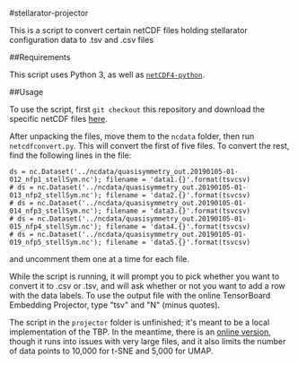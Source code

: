 #stellarator-projector

This is a script to convert certain netCDF files holding stellarator configuration data to .tsv and .csv files

##Requirements

This script uses Python 3, as well as [`netCDF4-python`](https://unidata.github.io/netcdf4-python/netCDF4/index.html).

##Usage

To use the script, first `git checkout` this repository and download the specific netCDF files [here](https://umd.app.box.com/s/5102vf5ynh6o0fztph2jq6dt8alt795k).

After unpacking the files, move them to the `ncdata` folder, then run `netcdfconvert.py`. This will convert the first of five files. To convert the rest, find the following lines in the file:

```
ds = nc.Dataset('../ncdata/quasisymmetry_out.20190105-01-012_nfp1_stellSym.nc'); filename = 'data1.{}'.format(tsvcsv)
# ds = nc.Dataset('../ncdata/quasisymmetry_out.20190105-01-013_nfp2_stellSym.nc'); filename = 'data2.{}'.format(tsvcsv)
# ds = nc.Dataset('../ncdata/quasisymmetry_out.20190105-01-014_nfp3_stellSym.nc'); filename = 'data3.{}'.format(tsvcsv)
# ds = nc.Dataset('../ncdata/quasisymmetry_out.20190105-01-015_nfp4_stellSym.nc'); filename = 'data4.{}'.format(tsvcsv)
# ds = nc.Dataset('../ncdata/quasisymmetry_out.20190105-01-019_nfp5_stellSym.nc'); filename = 'data5.{}'.format(tsvcsv)
```

and uncomment them one at a time for each file.

While the script is running, it will prompt you to pick whether you want to convert it to .csv or .tsv, and will ask whether or not you want to add a row with the data labels. To use the output file with the online TensorBoard Embedding Projector, type "tsv" and "N" (minus quotes).

The script in the `projector` folder is unfinished; it's meant to be a local implementation of the TBP. In the meantime, there is an [online version](projector.tensorflow.org), though it runs into issues with very large files, and it also limits the number of data points to 10,000 for t-SNE and 5,000 for UMAP.
